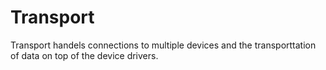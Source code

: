 # Transport 
Transport handels connections to multiple devices and the transporttation of data on top of the device drivers. 